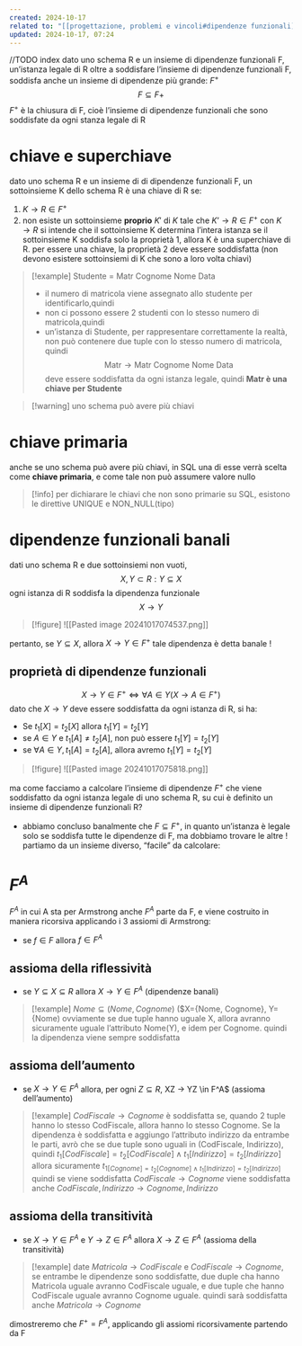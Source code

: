 ```yaml
---
created: 2024-10-17
related to: "[[progettazione, problemi e vincoli#dipendenze funzionali]]"
updated: 2024-10-17, 07:24
---
```

//TODO index
dato uno schema R e un insieme di dipendenze funzionali F, un’istanza legale di R oltre a soddisfare l’insieme di dipendenze funzionali F, soddisfa anche un insieme di dipendenze più grande: $F^+$
$$F \subseteq F+$$
$F^+$ è la chiusura di F, cioè l’insieme di dipendenze funzionali che sono soddisfate da ogni stanza legale di R
# chiave e superchiave
dato uno schema R e un insieme di di dipendenze funzionali F, un sottoinsieme K dello schema R è una chiave di R se:
1. $K→R \in F^+$
2. non esiste un sottoinsieme **proprio** $K'$ di $K$ tale che $K’→R \in F^+$
con $K→R$ si intende che il sottoinsieme K determina l’intera istanza
se il sottoinsieme K soddisfa solo la proprietà 1, allora K è una superchiave di R.
per essere una chiave, la proprietà 2 deve essere soddisfatta (non devono esistere sottoinsiemi di K che sono a loro volta chiavi)
>[!example] Studente = Matr Cognome Nome Data
>- il numero di matricola viene assegnato allo studente per identificarlo,quindi
>- non ci possono essere 2 studenti con lo stesso numero di matricola,quindi
>- un’istanza di Studente, per rappresentare correttamente la realtà, non può contenere due tuple con lo stesso numero di matricola, quindi
$$\text{Matr} \to \text{Matr Cognome Nome Data}$$
deve essere soddisfatta da ogni istanza legale, quindi
**Matr è una chiave per Studente**

>[!warning] uno schema può avere più chiavi
# chiave primaria
anche se uno schema può avere più chiavi, in SQL una di esse verrà scelta come **chiave primaria**, e come tale non può assumere valore nullo

>[!info] per dichiarare le chiavi che non sono primarie su SQL, esistono le direttive UNIQUE e NON_NULL(tipo)

# dipendenze funzionali banali
dati uno schema R e due sottoinsiemi non vuoti, 
$$X,Y \subset R : Y \subseteq X$$
ogni istanza di R soddisfa la dipendenza funzionale 
$$X\to Y$$
>[!figure] ![[Pasted image 20241017074537.png]]

pertanto, se $Y \subseteq X$, allora $X \to Y \in F^+$
tale dipendenza è detta banale !
## proprietà di dipendenze funzionali
$$X\to Y\in F^+ \iff \forall A\in Y(X\to A\in F^+)$$
dato che $X \to Y$ deve essere soddisfatta da ogni istanza di R, si ha:
- Se $t_{1}[X]=t_{2}[X]$ allora $t_{1}[Y]=t_{2}[Y]$
- se $A \in Y$ e $t_{1}[A]\neq t_{2}[A]$, non può essere $t_{1}[Y]=t_{2}[Y]$
- se $\forall A \in Y, t_{1}[A]=t_{2}[A]$, allora avremo $t_{1}[Y]=t_{2}[Y]$ 
>[!figure] ![[Pasted image 20241017075818.png]]

ma come facciamo a calcolare l’insieme di dipendenze $F^+$ che viene soddisfatto da ogni istanza legale di uno schema R, su cui è definito un insieme di dipendenze funzionali R?
- abbiamo concluso banalmente che $F \subseteq F^+$, in quanto un’istanza è legale solo se soddisfa tutte le dipendenze di F, ma dobbiamo trovare le altre !
partiamo da un insieme diverso, “facile” da calcolare:
# $F^A$
$F^A$ in cui A sta per Armstrong
anche $F^A$ parte da F, e viene costruito in maniera ricorsiva applicando i 3 assiomi di Armstrong:
- se $f \in F$ allora $f \in F^A$
## assioma della riflessività
- se $Y \subseteq X \subseteq R$ allora $X → Y \in F^A$ (dipendenze banali)
>[!example] 
$Nome \subseteq (Nome, Cognome)$ ($X={Nome, Cognome}, Y={Nome) 
ovviamente se due tuple hanno uguale X, allora avranno sicuramente uguale l’attributo Nome(Y), e idem per Cognome.
quindi la dipendenza viene sempre soddisfatta

## assioma dell’aumento
- se $X→Y \in F^A$ allora, per ogni $Z \subseteq R$, XZ → YZ \in F^A$ (assioma dell’aumento)
>[!example]
>$CodFiscale \to Cognome$ è soddisfatta se, quando 2 tuple hanno lo stesso CodFiscale, allora hanno lo stesso Cognome.
>Se la dipendenza è soddisfatta e aggiungo l’attributo indirizzo da entrambe le parti, avrò che se due tuple sono uguali in (CodFiscale, Indirizzo), quindi
>$t_{1}[CodFiscale]=t_{2}[CodFiscale] \land t_{1}[Indirizzo]=t_{2}[Indirizzo]$
allora sicuramente $t_{1[Cognome]=t_{2}[Cognome]\land t_{1}[Indirizzo]=t_{2}[Indirizzo]}$
>quindi se viene soddisfatta $CodFiscale \to Cognome$
>viene soddisfatta anche
>$CodFiscale, Indirizzo → Cognome, Indirizzo$
## assioma della transitività
- se $X→Y \in F^A$ e $Y→Z \in F^A$ allora $X→Z \in F^A$ (assioma della transitività)
>[!example]
>date $Matricola \to CodFiscale$ e $CodFiscale \to Cognome$, se entrambe le dipendenze sono soddisfatte, due duple cha hanno Matricola uguale avranno CodFiscale uguale, e due tuple che hanno CodFiscale uguale avranno Cognome uguale. quindi sarà soddisfatta anche $Matricola \to Cognome$

dimostreremo che $F^+ = F^A$, applicando gli assiomi ricorsivamente partendo da F